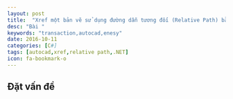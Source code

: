 ```yaml
---
layout: post
title:  "Xref một bản vẽ sử dụng đường dẫn tương đối (Relative Path) bằng .NET"
desc: "Bài "
keywords: "transaction,autocad,enesy"
date: 2016-10-11
categories: [C#]
tags: [autocad,xref,relative path,.NET]
icon: fa-bookmark-o
---
```


## Đặt vấn đề


